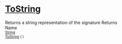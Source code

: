# [ToString](./Signature-100663447.md)

Returns a string representation of the signature
Returns<img width=500/>Name
<br>
<sub>[String](https://docs.microsoft.com/en-us/dotnet/api/System.String)</sub><img width=500/><sub>[ToString](./Signature-100663447.md) (  )</sub><br>


